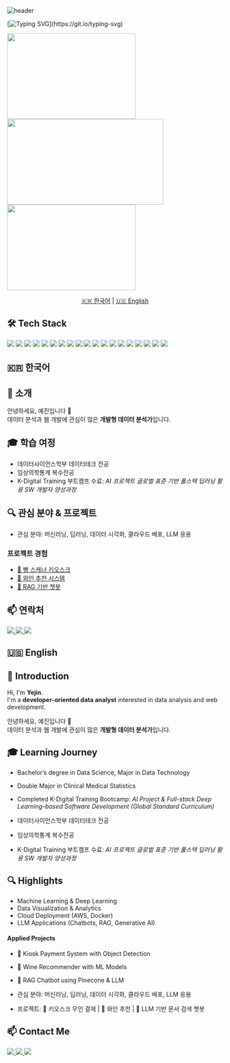 ![header](https://capsule-render.vercel.app/api?type=waving&color=gradient&customColorList=12&height=200&section=header&text=Yejinlee99's%20Github&fontSize=50&animation=twinkling&fontAlign=68&fontAlignY=36)

[![Typing SVG](https://readme-typing-svg.demolab.com?font=Comic+Relief&weight=700&size=29&pause=1000&width=435&lines=Welcome!++Yejin's+Github!)](https://git.io/typing-svg)


<div align="left">
  <a href="https://github.com/yejinlee99/github-readme-stats">
    <img src="https://github-readme-stats.vercel.app/api/top-langs/?username=yejinlee99&layout=compact&hide_border=true" style="height:200px; width:300px;" />
  </a>
  <a href="https://github.com/yejinlee99/github-readme-stats">
    <img src="https://github-readme-stats.vercel.app/api?username=yejinlee99&show_icons=true&count_private=true&hide_border=true&title_color=f7f5f5&text_color=f7f5f5&icon_color=ffffff&bg_color=30,00c6ff,0072ff" style="height:200px; width:365px;" />
  </a>
  <a href="https://www.gitanimals.org/en_US?utm_medium=image&utm_source=yejinlee99&utm_content=farm">
    <img src="https://render.gitanimals.org/farms/yejinlee99" style="height:200px; width:300px;" />
  </a>
</div>




<p align="center">
  <a href="#-한국어">🇰🇷 한국어</a> | 
  <a href="#-english">🇺🇸 English</a>
</p>



## 🛠 Tech Stack

<p>
  <!-- 연한 블루 계열 -->
  <img src="https://img.shields.io/badge/aws-bde0fe?style=for-the-badge&logo=amazonaws&logoColor=black" />
  <img src="https://img.shields.io/badge/css3-a2d2ff?style=for-the-badge&logo=css3&logoColor=black" />
  <img src="https://img.shields.io/badge/django-90e0ef?style=for-the-badge&logo=django&logoColor=black" />
  <img src="https://img.shields.io/badge/docker-ade8f4?style=for-the-badge&logo=docker&logoColor=black" />
  <img src="https://img.shields.io/badge/git-caf0f8?style=for-the-badge&logo=git&logoColor=black" />
  <img src="https://img.shields.io/badge/github-d9f0ff?style=for-the-badge&logo=github&logoColor=black" />

  <!-- 중간 블루 계열 -->
  <img src="https://img.shields.io/badge/github%20actions-48cae4?style=for-the-badge&logo=githubactions&logoColor=white" />
  <img src="https://img.shields.io/badge/huggingface-00b4d8?style=for-the-badge&logo=huggingface&logoColor=white" />
  <img src="https://img.shields.io/badge/html5-0096c7?style=for-the-badge&logo=html5&logoColor=white" />
  <img src="https://img.shields.io/badge/javascript-0077b6?style=for-the-badge&logo=javascript&logoColor=white" />
  <img src="https://img.shields.io/badge/langchain-023e8a?style=for-the-badge&logoColor=white" />
  <img src="https://img.shields.io/badge/mysql-03045e?style=for-the-badge&logo=mysql&logoColor=white" />

  <!-- 진한 블루 계열 -->
  <img src="https://img.shields.io/badge/notion-14213d?style=for-the-badge&logo=notion&logoColor=white" />
  <img src="https://img.shields.io/badge/numpy-1b263b?style=for-the-badge&logo=numpy&logoColor=white" />
  <img src="https://img.shields.io/badge/openai-0d1b2a?style=for-the-badge&logo=openai&logoColor=white" />
  <img src="https://img.shields.io/badge/pandas-001d3d?style=for-the-badge&logo=pandas&logoColor=white" />
  <img src="https://img.shields.io/badge/pinecone-000814?style=for-the-badge&logoColor=white" />
  <img src="https://img.shields.io/badge/python-000000?style=for-the-badge&logo=python&logoColor=white" />
  <img src="https://img.shields.io/badge/scikit--learn-000000?style=for-the-badge&logo=scikit-learn&logoColor=white" />
</p>









<!-- 한국어 섹션 -->
## 🇰🇷 한국어
## 🧸 **소개**
안녕하세요, 예진입니다 👋  
데이터 분석과 웹 개발에 관심이 많은 **개발형 데이터 분석가**입니다.

## 🎓 **학습 여정**
- 데이터사이언스학부 데이터테크 전공  
- 임상의학통계 복수전공  
- K-Digital Training 부트캠프 수료: *AI 프로젝트 글로벌 표준 기반 풀스택 딥러닝 활용 SW 개발자 양성과정*  

## 🔍 **관심 분야 & 프로젝트**
- 관심 분야: 머신러닝, 딥러닝, 데이터 시각화, 클라우드 배포, LLM 응용  

### **프로젝트 경험**  
- [🍞 빵 스캐너 키오스크](https://github.com/yejinlee99/DA36-final-BreadScanso-repo)  
- [🍷 와인 추천 시스템](https://github.com/yejinlee99/DA36_mini2_Dionysus)  
- [🤖 RAG 기반 챗봇](https://github.com/yejinlee99/DA36-mini4-SaemSungBot)


## 📫 **연락처**
<p>
  <a href="mailto:leeyejin991215@gmail.com">
    <img src="https://img.shields.io/badge/Email-90e0ef?style=for-the-badge&logo=gmail&logoColor=white" />
  </a>
  <a href="https://www.youtube.com/@jin_ye.l">
    <img src="https://img.shields.io/badge/YouTube-0077b6?style=for-the-badge&logo=youtube&logoColor=white" />
  </a>
  <a href="https://github.com/yejinlee99">
    <img src="https://img.shields.io/badge/GitHub-03045e?style=for-the-badge&logo=github&logoColor=white" />
  </a>
</p>




<!-- 영어 섹션 -->
## 🇺🇸 English

## 🧸 **Introduction**

Hi, I'm **Yejin**. <br> I'm a **developer-oriented data analyst** interested in data analysis and web development. 

안녕하세요, 예진입니다 👋  
데이터 분석과 웹 개발에 관심이 많은 **개발형 데이터 분석가**입니다.

## 🎓 **Learning Journey**
- Bachelor’s degree in Data Science, Major in Data Technology  
- Double Major in Clinical Medical Statistics  
- Completed K-Digital Training Bootcamp: *AI Project & Full-stack Deep Learning-based Software Development (Global Standard Curriculum)*  

- 데이터사이언스학부 데이터테크 전공
- 임상의학통계 복수전공 
- K-Digital Training 부트캠프 수료: *AI 프로젝트 글로벌 표준 기반 풀스택 딥러닝 활용 SW 개발자 양성과정*  

## 🔍 **Highlights**
- Machine Learning & Deep Learning  
- Data Visualization & Analytics  
- Cloud Deployment (AWS, Docker)  
- LLM Applications (Chatbots, RAG, Generative AI)  

#### **Applied Projects**  
- 🍞 Kiosk Payment System with Object Detection  
- 🍷 Wine Recommender with ML Models  
- 🤖 RAG Chatbot using Pinecone & LLM  

- 관심 분야: 머신러닝, 딥러닝, 데이터 시각화, 클라우드 배포, LLM 응용  
- 프로젝트: 🍞 키오스크 무인 결제 | 🍷 와인 추천 | 🤖 LLM 기반 문서 검색 챗봇

## 📫 **Contact Me**
<p>
  <a href="mailto:leeyejin991215@gmail.com">
    <img src="https://img.shields.io/badge/Email-90e0ef?style=for-the-badge&logo=gmail&logoColor=white" />
  </a>
  <a href="https://www.youtube.com/@jin_ye.l">
    <img src="https://img.shields.io/badge/YouTube-0077b6?style=for-the-badge&logo=youtube&logoColor=white" />
  </a>
  <a href="https://github.com/yejinlee99">
    <img src="https://img.shields.io/badge/GitHub-03045e?style=for-the-badge&logo=github&logoColor=white" />
  </a>
</p>


